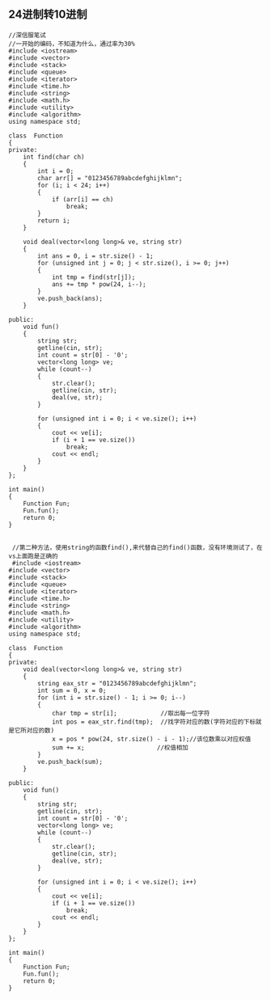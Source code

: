 ## 24进制转10进制 ##

    //深信服笔试
    //一开始的编码，不知道为什么，通过率为30%
    #include <iostream>
    #include <vector>
    #include <stack>
    #include <queue>
    #include <iterator>
    #include <time.h>
    #include <string>
    #include <math.h>
    #include <utility>
    #include <algorithm>
    using namespace std;
    
    class  Function
    {
    private:
    	int find(char ch)
    	{
    		int i = 0;
    		char arr[] = "0123456789abcdefghijklmn";
    		for (i; i < 24; i++)
    		{
    			if (arr[i] == ch)
    				break;
    		}
    		return i;
    	}
    
    	void deal(vector<long long>& ve, string str)
    	{
    		int ans = 0, i = str.size() - 1;
    		for (unsigned int j = 0; j < str.size(), i >= 0; j++)
    		{
    			int tmp = find(str[j]);
    			ans += tmp * pow(24, i--);
    		}
    		ve.push_back(ans);
    	}
    
    public:
    	void fun()
    	{
    		string str;
    		getline(cin, str);
    		int count = str[0] - '0';
    		vector<long long> ve;
    		while (count--)
    		{
    			str.clear();
    			getline(cin, str);
    			deal(ve, str);
    		}
    
    		for (unsigned int i = 0; i < ve.size(); i++)
    		{
    			cout << ve[i];
    			if (i + 1 == ve.size())
    				break;
    			cout << endl;
    		}
    	}
    };
    
    int main()
    {
    	Function Fun;
    	Fun.fun();
    	return 0;
    }


     //第二种方法，使用string的函数find(),来代替自己的find()函数，没有环境测试了，在vs上面跑是正确的
     #include <iostream>
    #include <vector>
    #include <stack>
    #include <queue>
    #include <iterator>
    #include <time.h>
    #include <string>
    #include <math.h>
    #include <utility>
    #include <algorithm>
    using namespace std;

    class  Function
    {
    private:
        void deal(vector<long long>& ve, string str)
        {
            string eax_str = "0123456789abcdefghijklmn";
            int sum = 0, x = 0;
            for (int i = str.size() - 1; i >= 0; i--)
            {
                char tmp = str[i];            //取出每一位字符
                int pos = eax_str.find(tmp);  //找字符对应的数(字符对应的下标就是它所对应的数)
                x = pos * pow(24, str.size() - i - 1);//该位数乘以对应权值
                sum += x;                    //权值相加
            }
            ve.push_back(sum);
        }

    public:
        void fun()
        {
            string str;
            getline(cin, str);
            int count = str[0] - '0';
            vector<long long> ve;
            while (count--)
            {
                str.clear();
                getline(cin, str);
                deal(ve, str);
            }

            for (unsigned int i = 0; i < ve.size(); i++)
            {
                cout << ve[i];
                if (i + 1 == ve.size())
                    break;
                cout << endl;
            }
        }
    };

    int main()
    {
        Function Fun;
        Fun.fun();
        return 0;
    }
